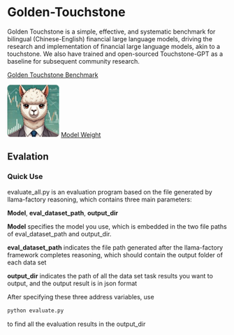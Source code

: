 # Golden-Touchstone



Golden Touchstone is a simple, effective, and systematic benchmark for bilingual (Chinese-English) financial large language models, driving the research and implementation of financial large language models, akin to a touchstone. We also have trained and open-sourced Touchstone-GPT as a baseline for subsequent community research.

[Golden Touchstone Benchmark](https://huggingface.co/datasets/IDEA-FinAI/Golden-Touchstone)

![TouchStone-GPT-logo](https://github.com/IDEA-FinAI/Golden-Touchstone/blob/main/Touchstone-GPT-logo.png)
[Model Weight](https://huggingface.co/IDEA-FinAI/TouchstoneGPT-7B-Instruct/)


## Evalation

### Quick Use
evaluate_all.py is an evaluation program based on the file generated by llama-factory reasoning, which contains three main parameters: 

__Model__, __eval_dataset_path__, __output_dir__

__Model__ specifies the model you use, which is embedded in the two file paths of eval_dataset_path and output_dir.

__eval_dataset_path__ indicates the file path generated after the llama-factory framework completes reasoning, which should contain the output folder of each data set

__output_dir__ indicates the path of all the data set task results you want to output, and the output result is in json format

After specifying these three address variables, use
```python
python evaluate.py
```
to find all the evaluation results in the output_dir